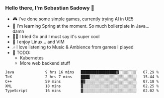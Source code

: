 ### Hello there, I'm Sebastian Sadowy 👋

 - 🎮 I've done some simple games, currently trying AI in UE5
 - 🍃 I'm learning Spring at the moment. So much boilerplate in Java... damn 
 - 🏃‍♀️ I tried Go and I must say it's super cool
 - 🐧 I enjoy Linux... and VIM
 - 🎶 I love listening to Music & Ambience from games I played
 - 🌱 TODO:
   * Kubernetes
   * More web backend stuff
<!--START_SECTION:waka-->

```txt
Java              9 hrs 16 mins   ████████████████▓░░░░░░░░   67.29 %
TeX               2 hrs 7 mins    ████░░░░░░░░░░░░░░░░░░░░░   15.44 %
C++               59 mins         █▓░░░░░░░░░░░░░░░░░░░░░░░   07.18 %
XML               18 mins         ▓░░░░░░░░░░░░░░░░░░░░░░░░   02.25 %
TypeScript        16 mins         ▓░░░░░░░░░░░░░░░░░░░░░░░░   02.02 %
```

<!--END_SECTION:waka-->
